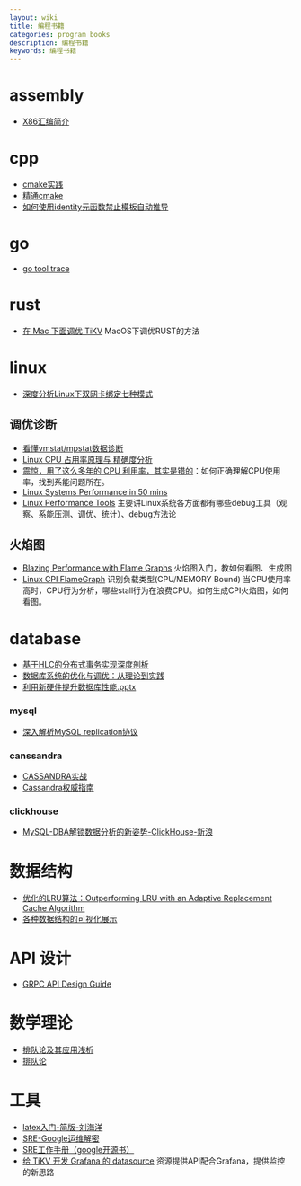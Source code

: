 ```yaml
---
layout: wiki
title: 编程书籍
categories: program books
description: 编程书籍
keywords: 编程书籍
---
```


# assembly
* [X86汇编简介](/images/posts/tools/CS356Unit4_x86_ISA.pdf)

# cpp
* [cmake实践](/images/posts/cplusplus/CMake-Practice.pdf)
* [精通cmake](/images/posts/cplusplus/mastering-cmake.pdf)
* [如何使用identity元函数禁止模板自动推导](/images/posts/cplusplus/the-identity-metafunction.pdf)

# go
* [go tool trace](/images/posts/go/Rhys-Hiltner-go-tool-trace-GopherCon-2017.pdf)

# rust
* [在 Mac 下面调优 TiKV](https://www.jianshu.com/p/a80010878def) MacOS下调优RUST的方法

# linux
* [深度分析Linux下双网卡绑定七种模式](/images/posts/linux/深度分析Linux下双网卡绑定七种模式.pdf)

## 调优诊断
* [看懂vmstat/mpstat数据诊断](/images/posts/filesystem/Extreme-Linux-Performance-Monitoring-and-Tuning.pdf)
* [Linux CPU 占用率原理与 精确度分析](/images/posts/linux/Linux_CPU_Usage_Analysis.pdf)
* [震惊，用了这么多年的 CPU 利用率，其实是错的](https://mp.weixin.qq.com/s/KaDJ1EF5Y-ndjRv2iUO3cA)：如何正确理解CPU使用率，找到系能问题所在。
* [Linux Systems Performance in 50 mins](/images/posts/linux/Percona2016_LinuxSystemsPerf.pdf)
* [Linux Performance Tools](/images/posts/debug/Linux.Performance.Tools.Oct.2014.pdf) 主要讲Linux系统各方面都有哪些debug工具（观察、系能压测、调优、统计）、debug方法论

## 火焰图
* [Blazing Performance with Flame Graphs](/images/posts/debug/LISA13_Flame_Graphs.pdf) 火焰图入门，教如何看图、生成图
* [Linux CPI FlameGraph](http://oliveryang.net/2018/03/linux-CPI-flamegraph/) 识别负载类型(CPU/MEMORY Bound) 当CPU使用率高时，CPU行为分析，哪些stall行为在浪费CPU。如何生成CPI火焰图，如何看图。

# database
* [基于HLC的分布式事务实现深度剖析](/images/posts/database/基于HLC的分布式事务实现深度剖析.pdf)
* [数据库系统的优化与调优：从理论到实践](/images/posts/database/数据库系统的优化与调优：从理论到实践.pdf)
* [利用新硬件提升数据库性能.pptx](/images/posts/database/利用新硬件提升数据库性能.pptx)

### mysql
* [深入解析MySQL replication协议](https://www.jianshu.com/p/5e6b33d8945f)

### canssandra
* [CASSANDRA实战](/images/posts/database/canssandra/CASSANDRA实战[白色].pdf)
* [Cassandra权威指南](/images/posts/database/canssandra/Cassandra权威指南.pdf)

### clickhouse
* [MySQL-DBA解锁数据分析的新姿势-ClickHouse-新浪](/images/posts/database/clickhouse/MySQL-DBA解锁数据分析的新姿势-ClickHouse-新浪.pdf)

# 数据结构
* [优化的LRU算法：Outperforming LRU with an Adaptive Replacement Cache Algorithm](/images/posts/datastructure/ARC.pdf)
* [各种数据结构的可视化展示](https://www.cs.usfca.edu/~galles/visualization/Algorithms.html)

# API 设计
* [GRPC API Design Guide](https://cloud.google.com/apis/design/)

# 数学理论
* [排队论及其应用浅析](/images/posts/math/排队论及其应用浅析.pdf)
* [排队论](http://netedu.xauat.edu.cn/jpkc/netedu/jpkc/ycx/kcjy/kejian/pdf/09.pdf)

# 工具
* [latex入门-简版-刘海洋](/images/wiki/latex入门-简版-刘海洋.pdf)
* [SRE-Google运维解密](/images/blog/SRE-Google.pdf)
* [SRE工作手册（google开源书）](/images/posts/com/the-site-reliability-workbook-next18.pdf)
* [给 TiKV 开发 Grafana 的 datasource](https://www.jianshu.com/p/057fe9e57274) 资源提供API配合Grafana，提供监控的新思路
